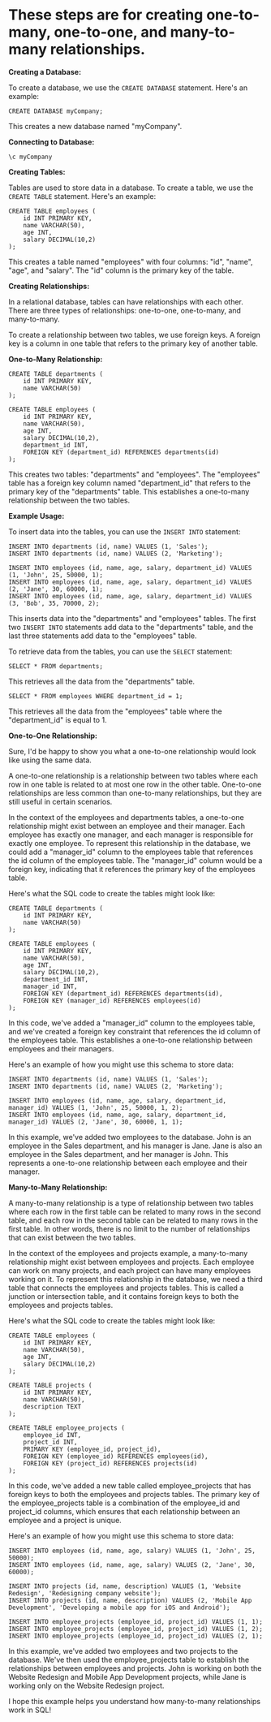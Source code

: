 # These steps are for creating one-to-many, one-to-one, and many-to-many relationships.

**Creating a Database:**

To create a database, we use the `CREATE DATABASE` statement. Here's an example:

```
CREATE DATABASE myCompany;
```

This creates a new database named "myCompany".

**Connecting to Database:**

```
\c myCompany
```

**Creating Tables:**

Tables are used to store data in a database. To create a table, we use the `CREATE TABLE` statement. Here's an example:

```
CREATE TABLE employees (
    id INT PRIMARY KEY,
    name VARCHAR(50),
    age INT,
    salary DECIMAL(10,2)
);
```

This creates a table named "employees" with four columns: "id", "name", "age", and "salary". The "id" column is the primary key of the table.

**Creating Relationships:**

In a relational database, tables can have relationships with each other. There are three types of relationships: one-to-one, one-to-many, and many-to-many.

To create a relationship between two tables, we use foreign keys. A foreign key is a column in one table that refers to the primary key of another table. 

**One-to-Many Relationship:**

```
CREATE TABLE departments (
    id INT PRIMARY KEY,
    name VARCHAR(50)
);

CREATE TABLE employees (
    id INT PRIMARY KEY,
    name VARCHAR(50),
    age INT,
    salary DECIMAL(10,2),
    department_id INT,
    FOREIGN KEY (department_id) REFERENCES departments(id)
);
```

This creates two tables: "departments" and "employees". The "employees" table has a foreign key column named "department_id" that refers to the primary key of the "departments" table. This establishes a one-to-many relationship between the two tables.

**Example Usage:**

To insert data into the tables, you can use the `INSERT INTO` statement:

```
INSERT INTO departments (id, name) VALUES (1, 'Sales');
INSERT INTO departments (id, name) VALUES (2, 'Marketing');

INSERT INTO employees (id, name, age, salary, department_id) VALUES (1, 'John', 25, 50000, 1);
INSERT INTO employees (id, name, age, salary, department_id) VALUES (2, 'Jane', 30, 60000, 1);
INSERT INTO employees (id, name, age, salary, department_id) VALUES (3, 'Bob', 35, 70000, 2);
```

This inserts data into the "departments" and "employees" tables. The first two `INSERT INTO` statements add data to the "departments" table, and the last three statements add data to the "employees" table.

To retrieve data from the tables, you can use the `SELECT` statement:

```
SELECT * FROM departments;
```

This retrieves all the data from the "departments" table.

```
SELECT * FROM employees WHERE department_id = 1;
```

This retrieves all the data from the "employees" table where the "department_id" is equal to 1.



**One-to-One Relationship:**

Sure, I'd be happy to show you what a one-to-one relationship would look like using the same data.

A one-to-one relationship is a relationship between two tables where each row in one table is related to at most one row in the other table. One-to-one relationships are less common than one-to-many relationships, but they are still useful in certain scenarios.

In the context of the employees and departments tables, a one-to-one relationship might exist between an employee and their manager. Each employee has exactly one manager, and each manager is responsible for exactly one employee. To represent this relationship in the database, we could add a "manager_id" column to the employees table that references the id column of the employees table. The "manager_id" column would be a foreign key, indicating that it references the primary key of the employees table.

Here's what the SQL code to create the tables might look like:

```
CREATE TABLE departments (
    id INT PRIMARY KEY,
    name VARCHAR(50)
);

CREATE TABLE employees (
    id INT PRIMARY KEY,
    name VARCHAR(50),
    age INT,
    salary DECIMAL(10,2),
    department_id INT,
    manager_id INT,
    FOREIGN KEY (department_id) REFERENCES departments(id),
    FOREIGN KEY (manager_id) REFERENCES employees(id)
);
```

In this code, we've added a "manager_id" column to the employees table, and we've created a foreign key constraint that references the id column of the employees table. This establishes a one-to-one relationship between employees and their managers.

Here's an example of how you might use this schema to store data:

```
INSERT INTO departments (id, name) VALUES (1, 'Sales');
INSERT INTO departments (id, name) VALUES (2, 'Marketing');

INSERT INTO employees (id, name, age, salary, department_id, manager_id) VALUES (1, 'John', 25, 50000, 1, 2);
INSERT INTO employees (id, name, age, salary, department_id, manager_id) VALUES (2, 'Jane', 30, 60000, 1, 1);
```

In this example, we've added two employees to the database. John is an employee in the Sales department, and his manager is Jane. Jane is also an employee in the Sales department, and her manager is John. This represents a one-to-one relationship between each employee and their manager.


**Many-to-Many Relationship:**

A many-to-many relationship is a type of relationship between two tables where each row in the first table can be related to many rows in the second table, and each row in the second table can be related to many rows in the first table. In other words, there is no limit to the number of relationships that can exist between the two tables. 

In the context of the employees and projects example, a many-to-many relationship might exist between employees and projects. Each employee can work on many projects, and each project can have many employees working on it. To represent this relationship in the database, we need a third table that connects the employees and projects tables. This is called a junction or intersection table, and it contains foreign keys to both the employees and projects tables.

Here's what the SQL code to create the tables might look like:

```
CREATE TABLE employees (
    id INT PRIMARY KEY,
    name VARCHAR(50),
    age INT,
    salary DECIMAL(10,2)
);

CREATE TABLE projects (
    id INT PRIMARY KEY,
    name VARCHAR(50),
    description TEXT
);

CREATE TABLE employee_projects (
    employee_id INT,
    project_id INT,
    PRIMARY KEY (employee_id, project_id),
    FOREIGN KEY (employee_id) REFERENCES employees(id),
    FOREIGN KEY (project_id) REFERENCES projects(id)
);
```

In this code, we've added a new table called employee_projects that has foreign keys to both the employees and projects tables. The primary key of the employee_projects table is a combination of the employee_id and project_id columns, which ensures that each relationship between an employee and a project is unique.

Here's an example of how you might use this schema to store data:

```
INSERT INTO employees (id, name, age, salary) VALUES (1, 'John', 25, 50000);
INSERT INTO employees (id, name, age, salary) VALUES (2, 'Jane', 30, 60000);

INSERT INTO projects (id, name, description) VALUES (1, 'Website Redesign', 'Redesigning company website');
INSERT INTO projects (id, name, description) VALUES (2, 'Mobile App Development', 'Developing a mobile app for iOS and Android');

INSERT INTO employee_projects (employee_id, project_id) VALUES (1, 1);
INSERT INTO employee_projects (employee_id, project_id) VALUES (1, 2);
INSERT INTO employee_projects (employee_id, project_id) VALUES (2, 1);
```

In this example, we've added two employees and two projects to the database. We've then used the employee_projects table to establish the relationships between employees and projects. John is working on both the Website Redesign and Mobile App Development projects, while Jane is working only on the Website Redesign project. 

I hope this example helps you understand how many-to-many relationships work in SQL!
